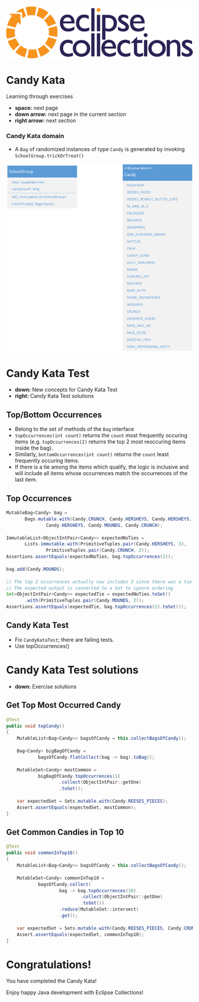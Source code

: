 <!--
  ~ Copyright (c) 2021 Goldman Sachs and others.
  ~ All rights reserved. This program and the accompanying materials
  ~ are made available under the terms of the Eclipse Public License v1.0
  ~ and Eclipse Distribution License v. 1.0 which accompany this distribution.
  ~ The Eclipse Public License is available at http://www.eclipse.org/legal/epl-v10.html
  ~ and the Eclipse Distribution License is available at
  ~ http://www.eclipse.org/org/documents/edl-v10.php.
  -->
![Diagram](../shared/eclipse-collections-logo.png) <!-- .element style="background-color:aliceblue" -->

# Candy Kata

Learning through exercises

* **space:** next page
* **down arrow:** next page in the current section
* **right arrow:** next section



### Candy Kata domain
 * A ```Bag``` of randomized instances of type ```Candy```  is generated by invoking ```SchoolGroup.trickOrTreat()``` 
 
![Diagram](candy-domain.png) <!-- .element style="width:40%;background-color:aliceblue" -->



# Candy Kata Test

* **down:** New concepts for Candy Kata Test
* **right:** Candy Kata Test solutions


## Top/Bottom Occurrences
 * Belong to the set of methods of the ```Bag``` interface
 * ```topOccurrences(int count)``` returns the ```count``` most frequently occuring items (e.g. ```topOccurrences(2)``` returns the top 2 most reoccuring items inside the bag).
 * Similarly, ```bottomOccurrences(int count)``` returns the ```count``` least frequently occuring items. 
 * If there is a tie among the items which qualify, the logic is inclusive and will include all items whose occurrences match the occurrences of the last item.


 
## Top Occurrences
 ```java
MutableBag<Candy> bag =
        Bags.mutable.with(Candy.CRUNCH, Candy.HERSHEYS, Candy.HERSHEYS,
                Candy.HERSHEYS, Candy.MOUNDS, Candy.CRUNCH);

ImmutableList<ObjectIntPair<Candy>> expectedNoTies =
        Lists.immutable.with(PrimitiveTuples.pair(Candy.HERSHEYS, 3),
                PrimitiveTuples.pair(Candy.CRUNCH, 2));
Assertions.assertEquals(expectedNoTies, bag.topOccurrences(2));

bag.add(Candy.MOUNDS);

// The top 2 occurrences actually now includes 3 since there was a tie
// The expected output is converted to a Set to ignore ordering
Set<ObjectIntPair<Candy>> expectedTie = expectedNoTies.toSet()
        .with(PrimitiveTuples.pair(Candy.MOUNDS, 2));
Assertions.assertEquals(expectedTie, bag.topOccurrences(2).toSet());
 ```


## Candy Kata Test
 * Fix `CandyKataTest`; there are failing tests.
 * Use topOccurrences()



# Candy Kata Test solutions

* **down:** Exercise solutions


## Get Top Most Occurred Candy
```java
@Test
public void topCandy()
{
    MutableList<Bag<Candy>> bagsOfCandy = this.collectBagsOfCandy();

    Bag<Candy> bigBagOfCandy =
            bagsOfCandy.flatCollect(bag -> bag).toBag();

    MutableSet<Candy> mostCommon =
            bigBagOfCandy.topOccurrences(1)
                    .collect(ObjectIntPair::getOne)
                    .toSet();

    var expectedSet = Sets.mutable.with(Candy.REESES_PIECES);
    Assert.assertEquals(expectedSet, mostCommon);
}
```


## Get Common Candies in Top 10
```java
@Test
public void commonInTop10()
{
    MutableList<Bag<Candy>> bagsOfCandy = this.collectBagsOfCandy();

    MutableSet<Candy> commonInTop10 =
            bagsOfCandy.collect(
                    bag -> bag.topOccurrences(10)
                            .collect(ObjectIntPair::getOne)
                            .toSet())
                    .reduce(MutableSet::intersect)
                    .get();

    var expectedSet = Sets.mutable.with(Candy.REESES_PIECES, Candy.CRUNCH);
    Assert.assertEquals(expectedSet, commonInTop10);
}
```



# Congratulations!

You have completed the Candy Kata!

Enjoy happy Java development with Eclipse Collections!
